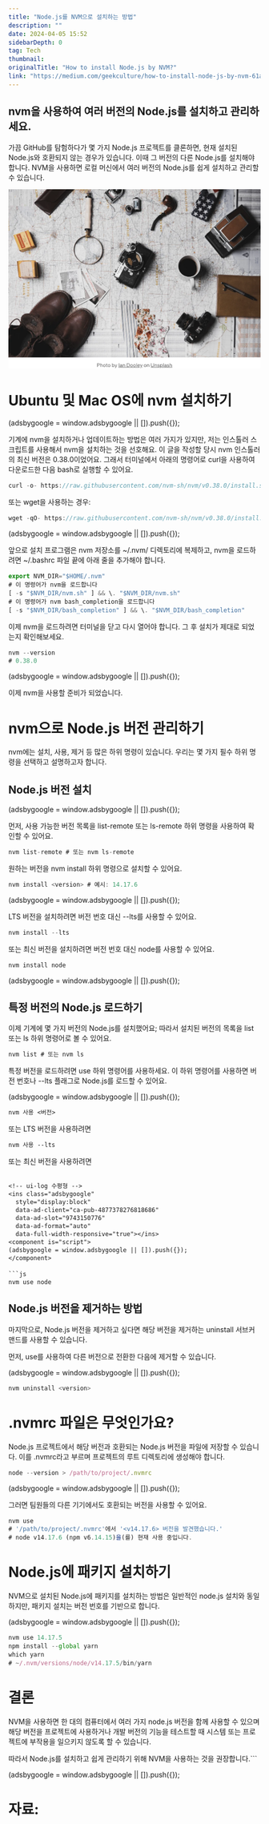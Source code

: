 ```yaml
---
title: "Node.js를 NVM으로 설치하는 방법"
description: ""
date: 2024-04-05 15:52
sidebarDepth: 0
tag: Tech
thumbnail: 
originalTitle: "How to install Node.js by NVM?"
link: "https://medium.com/geekculture/how-to-install-node-js-by-nvm-61addf4ab1ba"
---
```



## nvm을 사용하여 여러 버전의 Node.js를 설치하고 관리하세요.

가끔 GitHub를 탐험하다가 몇 가지 Node.js 프로젝트를 클론하면, 현재 설치된 Node.js와 호환되지 않는 경우가 있습니다. 이때 그 버전의 다른 Node.js를 설치해야 합니다. NVM을 사용하면 로컬 머신에서 여러 버전의 Node.js를 쉽게 설치하고 관리할 수 있습니다.

![이미지](./img/HowtoinstallNodejsbyNVM_0.png)

# Ubuntu 및 Mac OS에 nvm 설치하기

<!-- ui-log 수평형 -->
<ins class="adsbygoogle"
  style="display:block"
  data-ad-client="ca-pub-4877378276818686"
  data-ad-slot="9743150776"
  data-ad-format="auto"
  data-full-width-responsive="true"></ins>
<component is="script">
(adsbygoogle = window.adsbygoogle || []).push({});
</component>

기계에 nvm을 설치하거나 업데이트하는 방법은 여러 가지가 있지만, 저는 인스톨러 스크립트를 사용해서 nvm을 설치하는 것을 선호해요. 이 글을 작성할 당시 nvm 인스톨러의 최신 버전은 0.38.0이었어요. 그래서 터미널에서 아래의 명령어로 curl을 사용하여 다운로드한 다음 bash로 실행할 수 있어요.

```js
curl -o- https://raw.githubusercontent.com/nvm-sh/nvm/v0.38.0/install.sh | bash
```

또는 wget을 사용하는 경우:

```js
wget -qO- https://raw.githubusercontent.com/nvm-sh/nvm/v0.38.0/install.sh | bash
```

<!-- ui-log 수평형 -->
<ins class="adsbygoogle"
  style="display:block"
  data-ad-client="ca-pub-4877378276818686"
  data-ad-slot="9743150776"
  data-ad-format="auto"
  data-full-width-responsive="true"></ins>
<component is="script">
(adsbygoogle = window.adsbygoogle || []).push({});
</component>

앞으로 설치 프로그램은 nvm 저장소를 ~/.nvm/ 디렉토리에 복제하고, nvm을 로드하려면 ~/.bashrc 파일 끝에 아래 줄을 추가해야 합니다.

```js
export NVM_DIR="$HOME/.nvm"
# 이 명령어가 nvm을 로드합니다
[ -s "$NVM_DIR/nvm.sh" ] && \. "$NVM_DIR/nvm.sh"
# 이 명령어가 nvm bash_completion을 로드합니다
[ -s "$NVM_DIR/bash_completion" ] && \. "$NVM_DIR/bash_completion"
```

이제 nvm을 로드하려면 터미널을 닫고 다시 열어야 합니다. 그 후 설치가 제대로 되었는지 확인해보세요.

```js
nvm --version
# 0.38.0
```

<!-- ui-log 수평형 -->
<ins class="adsbygoogle"
  style="display:block"
  data-ad-client="ca-pub-4877378276818686"
  data-ad-slot="9743150776"
  data-ad-format="auto"
  data-full-width-responsive="true"></ins>
<component is="script">
(adsbygoogle = window.adsbygoogle || []).push({});
</component>

이제 nvm을 사용할 준비가 되었습니다.

# nvm으로 Node.js 버전 관리하기

nvm에는 설치, 사용, 제거 등 많은 하위 명령이 있습니다. 우리는 몇 가지 필수 하위 명령을 선택하고 설명하고자 합니다.

## Node.js 버전 설치

<!-- ui-log 수평형 -->
<ins class="adsbygoogle"
  style="display:block"
  data-ad-client="ca-pub-4877378276818686"
  data-ad-slot="9743150776"
  data-ad-format="auto"
  data-full-width-responsive="true"></ins>
<component is="script">
(adsbygoogle = window.adsbygoogle || []).push({});
</component>

먼저, 사용 가능한 버전 목록을 list-remote 또는 ls-remote 하위 명령을 사용하여 확인할 수 있어요.

```js
nvm list-remote # 또는 nvm ls-remote
```

원하는 버전을 nvm install 하위 명령으로 설치할 수 있어요.

```js
nvm install <version> # 예시: 14.17.6
```

<!-- ui-log 수평형 -->
<ins class="adsbygoogle"
  style="display:block"
  data-ad-client="ca-pub-4877378276818686"
  data-ad-slot="9743150776"
  data-ad-format="auto"
  data-full-width-responsive="true"></ins>
<component is="script">
(adsbygoogle = window.adsbygoogle || []).push({});
</component>

LTS 버전을 설치하려면 버전 번호 대신 --lts를 사용할 수 있어요.

```js
nvm install --lts
```

또는 최신 버전을 설치하려면 버전 번호 대신 node를 사용할 수 있어요.

```js
nvm install node
```

<!-- ui-log 수평형 -->
<ins class="adsbygoogle"
  style="display:block"
  data-ad-client="ca-pub-4877378276818686"
  data-ad-slot="9743150776"
  data-ad-format="auto"
  data-full-width-responsive="true"></ins>
<component is="script">
(adsbygoogle = window.adsbygoogle || []).push({});
</component>

## 특정 버전의 Node.js 로드하기

이제 기계에 몇 가지 버전의 Node.js를 설치했어요; 따라서 설치된 버전의 목록을 list 또는 ls 하위 명령어로 볼 수 있어요.

```js
nvm list # 또는 nvm ls
```

특정 버전을 로드하려면 use 하위 명령어를 사용하세요. 이 하위 명령어를 사용하면 버전 번호나 --lts 플래그로 Node.js를 로드할 수 있어요.

<!-- ui-log 수평형 -->
<ins class="adsbygoogle"
  style="display:block"
  data-ad-client="ca-pub-4877378276818686"
  data-ad-slot="9743150776"
  data-ad-format="auto"
  data-full-width-responsive="true"></ins>
<component is="script">
(adsbygoogle = window.adsbygoogle || []).push({});
</component>

```markdown
nvm 사용 <버전>
```

또는 LTS 버전을 사용하려면

```markdown
nvm 사용 --lts
```

또는 최신 버전을 사용하려면
```

<!-- ui-log 수평형 -->
<ins class="adsbygoogle"
  style="display:block"
  data-ad-client="ca-pub-4877378276818686"
  data-ad-slot="9743150776"
  data-ad-format="auto"
  data-full-width-responsive="true"></ins>
<component is="script">
(adsbygoogle = window.adsbygoogle || []).push({});
</component>

```js
nvm use node
```

## Node.js 버전을 제거하는 방법

마지막으로, Node.js 버전을 제거하고 싶다면 해당 버전을 제거하는 uninstall 서브커맨드를 사용할 수 있습니다.

먼저, use를 사용하여 다른 버전으로 전환한 다음에 제거할 수 있습니다.

<!-- ui-log 수평형 -->
<ins class="adsbygoogle"
  style="display:block"
  data-ad-client="ca-pub-4877378276818686"
  data-ad-slot="9743150776"
  data-ad-format="auto"
  data-full-width-responsive="true"></ins>
<component is="script">
(adsbygoogle = window.adsbygoogle || []).push({});
</component>

```js
nvm uninstall <version>
```

# .nvmrc 파일은 무엇인가요?

Node.js 프로젝트에서 해당 버전과 호환되는 Node.js 버전을 파일에 저장할 수 있습니다. 이를 .nvmrc라고 부르며 프로젝트의 루트 디렉토리에 생성해야 합니다.

```js
node --version > /path/to/project/.nvmrc
```

<!-- ui-log 수평형 -->
<ins class="adsbygoogle"
  style="display:block"
  data-ad-client="ca-pub-4877378276818686"
  data-ad-slot="9743150776"
  data-ad-format="auto"
  data-full-width-responsive="true"></ins>
<component is="script">
(adsbygoogle = window.adsbygoogle || []).push({});
</component>

그러면 팀원들의 다른 기기에서도 호환되는 버전을 사용할 수 있어요.

```js
nvm use
# '/path/to/project/.nvmrc'에서 '<v14.17.6> 버전을 발견했습니다.'
# node v14.17.6 (npm v6.14.15)을(를) 현재 사용 중입니다.
```

# Node.js에 패키지 설치하기

NVM으로 설치된 Node.js에 패키지를 설치하는 방법은 일반적인 node.js 설치와 동일하지만, 패키지 설치는 버전 번호를 기반으로 합니다.

<!-- ui-log 수평형 -->
<ins class="adsbygoogle"
  style="display:block"
  data-ad-client="ca-pub-4877378276818686"
  data-ad-slot="9743150776"
  data-ad-format="auto"
  data-full-width-responsive="true"></ins>
<component is="script">
(adsbygoogle = window.adsbygoogle || []).push({});
</component>

```js
nvm use 14.17.5
npm install --global yarn
which yarn
# ~/.nvm/versions/node/v14.17.5/bin/yarn
```

# 결론

NVM을 사용하면 한 대의 컴퓨터에서 여러 가지 node.js 버전을 함께 사용할 수 있으며 해당 버전을 프로젝트에 사용하거나 개발 버전의 기능을 테스트할 때 시스템 또는 프로젝트에 부작용을 일으키지 않도록 할 수 있습니다.

따라서 Node.js를 설치하고 쉽게 관리하기 위해 NVM을 사용하는 것을 권장합니다.```

<!-- ui-log 수평형 -->
<ins class="adsbygoogle"
  style="display:block"
  data-ad-client="ca-pub-4877378276818686"
  data-ad-slot="9743150776"
  data-ad-format="auto"
  data-full-width-responsive="true"></ins>
<component is="script">
(adsbygoogle = window.adsbygoogle || []).push({});
</component>

# 자료: